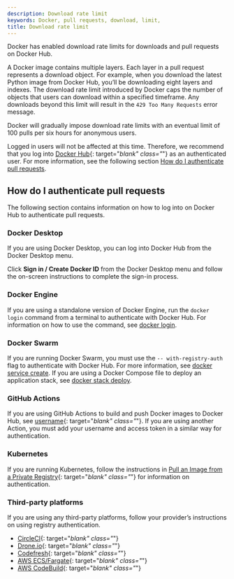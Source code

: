 ```yaml
---
description: Download rate limit
keywords: Docker, pull requests, download, limit,
title: Download rate limit
---
```


Docker has enabled download rate limits for downloads and pull requests on Docker Hub.

A Docker image contains multiple layers. Each layer in a pull request represents a download object. For example, when you download the latest Python image from Docker Hub, you’ll be downloading eight layers and indexes. The download rate limit introduced by Docker caps the number of objects that users can download within a specified timeframe. Any downloads beyond this limit will result in the `429 Too Many Requests` error message.

Docker will gradually impose download rate limits with an eventual limit of 100 pulls per six hours for anonymous users.

Logged in users will not be affected at this time. Therefore, we recommend that you log into [Docker Hub](https://hub.docker.com/){: target="_blank" class="_"} as an authenticated user. For more information, see the following section [How do I authenticate pull requests](#how-do-i-authenticate-pull-requests).

## How do I authenticate pull requests

The following section contains information on how to log into on Docker Hub to authenticate pull requests.

### Docker Desktop

If you are using Docker Desktop, you can log into Docker Hub from the Docker Desktop menu.

Click **Sign in / Create Docker ID** from the Docker Desktop menu and follow the on-screen instructions to complete the sign-in process.

### Docker Engine

If you are using a standalone version of Docker Engine, run the `docker login` command from a terminal to authenticate with Docker Hub. For information on how to use the command, see [docker login](../engine/reference/commandline/login.md).

### Docker Swarm

If you are running Docker Swarm, you must use the `-- with-registry-auth` flag to authenticate with Docker Hub. For more information, see [docker service create](../engine/reference/commandline/service_create.md/#create-a-service). If you are using a Docker Compose file to deploy an application stack, see [docker stack deploy](../engine/reference/commandline/stack_deploy.md).

### GitHub Actions

If you are using GitHub Actions to build and push Docker images to Docker Hub, see [username](https://github.com/docker/build-push-action#username){: target="_blank" class="_"}. If you are using another Action, you must add your username and access token in a similar way for authentication.

### Kubernetes

If you are running Kubernetes, follow the instructions in [Pull an Image from a Private Registry](https://kubernetes.io/docs/tasks/configure-pod-container/pull-image-private-registry/){: target="_blank" class="_"} for information on authentication.

### Third-party platforms

If you are using any third-party platforms, follow your provider’s instructions on using registry authentication.

- [CircleCI](https://circleci.com/docs/2.0/private-images/){: target="_blank" class="_"}
- [Drone.io](https://docs.drone.io/pipeline/docker/syntax/images/#pulling-private-images){: target="_blank" class="_"}
- [Codefresh](https://codefresh.io/docs/docs/docker-registries/external-docker-registries/docker-hub/){: target="_blank" class="_"}
- [AWS ECS/Fargate](https://docs.aws.amazon.com/AmazonECS/latest/developerguide/private-auth.html){: target="_blank" class="_"}
- [AWS CodeBuild](https://aws.amazon.com/blogs/devops/how-to-use-docker-images-from-a-private-registry-in-aws-codebuild-for-your-build-environment/){: target="_blank" class="_"}
